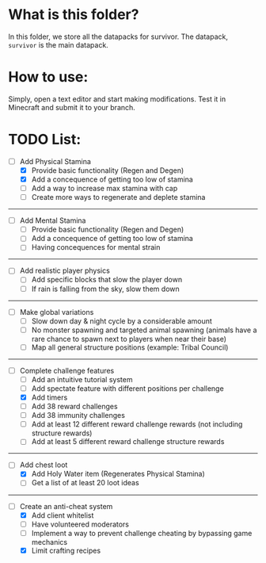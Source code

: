 # What is this folder?
In this folder, we store all the datapacks for survivor.  The datapack, `survivor` is the main datapack.<br>

# How to use:
Simply, open a text editor and start making modifications.  Test it in Minecraft and submit it to your branch.

<!--
HOW TO MARK TODOS:
- [x] This task is done #prio1
- [ ] This task hasn't been completed -->
# TODO List:
- [ ] Add Physical Stamina
  - [x] Provide basic functionality (Regen and Degen)
  - [x] Add a concequence of getting too low of stamina
  - [ ] Add a way to increase max stamina with cap
  - [ ] Create more ways to regenerate and deplete stamina
---------------------------------------------
- [ ] Add Mental Stamina
  - [ ] Provide basic functionality (Regen and Degen)
  - [ ] Add a concequence of getting too low of stamina
  - [ ] Having concequences for mental strain
---------------------------------------------
- [ ] Add realistic player physics
  - [ ] Add specific blocks that slow the player down
  - [ ] If rain is falling from the sky, slow them down
---------------------------------------------
- [ ] Make global variations
  - [ ]  Slow down day & night cycle by a considerable amount
  - [ ]  No monster spawning and targeted animal spawning (animals have a rare chance to spawn next to players when near their base)
  - [ ]  Map all general structure positions (example: Tribal Council)
---------------------------------------------
- [ ] Complete challenge features
  - [ ] Add an intuitive tutorial system
  - [ ] Add spectate feature with different positions per challenge
  - [x] Add timers
  - [ ] Add 38 reward challenges
  - [ ] Add 38 immunity challenges
  - [ ] Add at least 12 different reward challenge rewards (not including structure rewards)
  - [ ] Add at least 5 different reward challenge structure rewards
---------------------------------------------
- [ ] Add chest loot
  - [x] Add Holy Water item (Regenerates Physical Stamina)
  - [ ] Get a list of at least 20 loot ideas
---------------------------------------------
- [ ] Create an anti-cheat system
  - [x] Add client whitelist
  - [ ] Have volunteered moderators
  - [ ] Implement a way to prevent challenge cheating by bypassing game mechanics
  - [x] Limit crafting recipes
